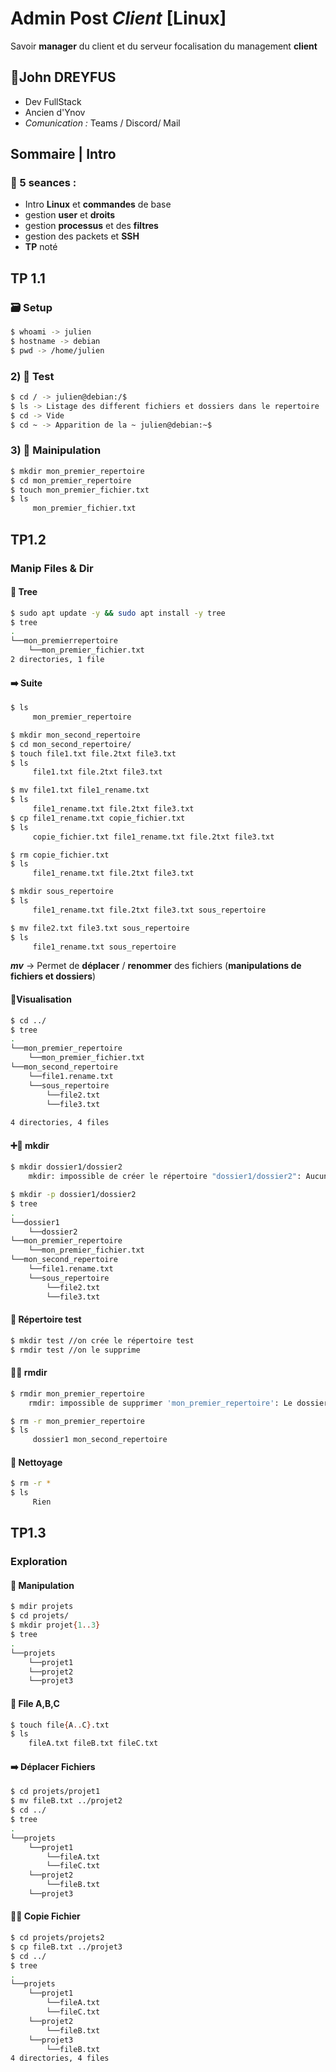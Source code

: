 ﻿# Admin Post *Client* [**Linux**]

Savoir **manager** du client et du serveur focalisation du management **client**

## 🤵John DREYFUS

- Dev FullStack
- Ancien d'Ynov
- *Comunication :*  Teams / Discord/ Mail

## Sommaire | Intro

### 🐾 5 seances :
- Intro **Linux** et **commandes** de base
- gestion **user** et **droits**
- gestion **processus** et des **filtres**
- gestion des packets et **SSH**
- **TP** noté

## TP 1.1
### 🗃️ Setup
```bash
$ whoami -> julien
$ hostname -> debian
$ pwd -> /home/julien
```

### 2) 📂 Test
```bash
$ cd / -> julien@debian:/$
$ ls -> Listage des different fichiers et dossiers dans le repertoire
$ cd -> Vide
$ cd ~ -> Apparition de la ~ julien@debian:~$
```

### 3) 🔧 Mainipulation
```bash
$ mkdir mon_premier_repertoire
$ cd mon_premier_repertoire
$ touch mon_premier_fichier.txt
$ ls 
	 mon_premier_fichier.txt 
```



## TP1.2
### Manip Files & Dir

#### 🌳 Tree
```bash
$ sudo apt update -y && sudo apt install -y tree
$ tree 
.
└──mon_premierrepertoire
	└──mon_premier_fichier.txt
2 directories, 1 file
```
#### ➡️ Suite 
```bash
$ ls 
	 mon_premier_repertoire

$ mkdir mon_second_repertoire
$ cd mon_second_repertoire/
$ touch file1.txt file.2txt file3.txt
$ ls 
	 file1.txt file.2txt file3.txt

$ mv file1.txt file1_rename.txt
$ ls 
	 file1_rename.txt file.2txt file3.txt
$ cp file1_rename.txt copie_fichier.txt
$ ls 
	 copie_fichier.txt file1_rename.txt file.2txt file3.txt

$ rm copie_fichier.txt
$ ls 
	 file1_rename.txt file.2txt file3.txt

$ mkdir sous_repertoire
$ ls 
	 file1_rename.txt file.2txt file3.txt sous_repertoire

$ mv file2.txt file3.txt sous_repertoire
$ ls 
	 file1_rename.txt sous_repertoire
```
 ***mv*** -> Permet de **déplacer** / **renommer** des fichiers (**manipulations de fichiers et dossiers**)

#### 👀Visualisation
```bash
$ cd ../
$ tree
.
└──mon_premier_repertoire
	└──mon_premier_fichier.txt
└──mon_second_repertoire
	└──file1.rename.txt
	└──sous_repertoire
		└──file2.txt
		└──file3.txt
		
4 directories, 4 files
``` 
#### ➕📂 mkdir
```bash
$ mkdir dossier1/dossier2
	mkdir: impossible de créer le répertoire "dossier1/dossier2": Aucun fichier ou dossier de ce type

$ mkdir -p dossier1/dossier2
$ tree
.
└──dossier1
	└──dossier2
└──mon_premier_repertoire
	└──mon_premier_fichier.txt
└──mon_second_repertoire
	└──file1.rename.txt
	└──sous_repertoire
		└──file2.txt
		└──file3.txt
```

#### 📁 Répertoire test

```bash
$ mkdir test //on crée le répertoire test
$ rmdir test //on le supprime

```
#### 📂❌ rmdir

```bash
$ rmdir mon_premier_repertoire
	rmdir: impossible de supprimer 'mon_premier_repertoire': Le dossier nest pas vide

$ rm -r mon_premier_repertoire
$ ls 
	 dossier1 mon_second_repertoire
```

#### 🧹 Nettoyage
```bash
$ rm -r *
$ ls 
	 Rien
```


## TP1.3
### Exploration

#### 🧾 Manipulation
```bash
$ mdir projets
$ cd projets/
$ mkdir projet{1..3}
$ tree
.
└──projets
	└──projet1
	└──projet2
	└──projet3
```
#### 🧾 File A,B,C

```bash
$ touch file{A..C}.txt
$ ls
	fileA.txt fileB.txt fileC.txt
```

#### ➡️ Déplacer Fichiers

```bash
$ cd projets/projet1
$ mv fileB.txt ../projet2
$ cd ../
$ tree
.
└──projets
	└──projet1
		└──fileA.txt
		└──fileC.txt
	└──projet2
		└──fileB.txt
	└──projet3
```

#### 📜📜 Copie Fichier

```bash
$ cd projets/projets2
$ cp fileB.txt ../projet3
$ cd ../
$ tree
.
└──projets
	└──projet1
		└──fileA.txt
		└──fileC.txt
	└──projet2
		└──fileB.txt
	└──projet3
		└──fileB.txt
4 directories, 4 files
```